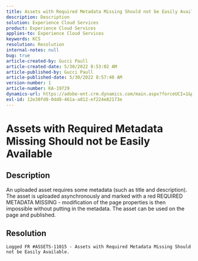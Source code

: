 ```yaml
---
title: Assets with Required Metadata Missing Should not be Easily Available
description: Description
solution: Experience Cloud Services
product: Experience Cloud Services
applies-to: Experience Cloud Services
keywords: KCS
resolution: Resolution
internal-notes: null
bug: true
article-created-by: Gucci Paull
article-created-date: 5/30/2022 8:53:02 AM
article-published-by: Gucci Paull
article-published-date: 5/30/2022 8:57:40 AM
version-number: 1
article-number: KA-19729
dynamics-url: https://adobe-ent.crm.dynamics.com/main.aspx?forceUCI=1&pagetype=entityrecord&etn=knowledgearticle&id=06fcb7e4-f5df-ec11-bb3d-000d3a33d402
exl-id: 12e30fd8-0dd8-461a-a812-ef224e82173e
---
```

# Assets with Required Metadata Missing Should not be Easily Available

## Description


An uploaded asset requires some metadata (such as title and description). The asset is uploaded asynchronously and marked with a red REQUIRED METADATA MISSING - modification of the page properties is then impossible without putting in the metadata. The asset can be used on the page and published.


## Resolution


`Logged FR #ASSETS-11015 - Assets with Required Metadata Missing Should not be Easily Available.`
